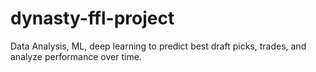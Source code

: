# dynasty-ffl-project
Data Analysis, ML, deep learning to predict best draft picks, trades, and analyze performance over time. 
